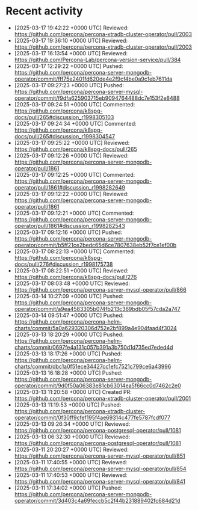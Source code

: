 # Recent activity

* [2025-03-17 19:42:22 +0000 UTC] Reviewed: https://github.com/percona/percona-xtradb-cluster-operator/pull/2003
* [2025-03-17 19:36:10 +0000 UTC] Reviewed: https://github.com/percona/percona-xtradb-cluster-operator/pull/2003
* [2025-03-17 16:13:54 +0000 UTC] Reviewed: https://github.com/Percona-Lab/percona-version-service/pull/384
* [2025-03-17 12:29:22 +0000 UTC] Pushed: https://github.com/percona/percona-server-mongodb-operator/commit/fff75e2401fd620de4e2f9cf4be0a9c1eb7611da
* [2025-03-17 09:27:23 +0000 UTC] Pushed: https://github.com/percona/percona-server-mysql-operator/commit/f9dfa625903715eb9094764488dc7e153f2e8488
* [2025-03-17 09:24:51 +0000 UTC] Commented: https://github.com/percona/k8spg-docs/pull/265#discussion_r1998305103
* [2025-03-17 09:24:34 +0000 UTC] Commented: https://github.com/percona/k8spg-docs/pull/265#discussion_r1998304547
* [2025-03-17 09:25:22 +0000 UTC] Reviewed: https://github.com/percona/k8spg-docs/pull/265
* [2025-03-17 09:12:26 +0000 UTC] Reviewed: https://github.com/percona/percona-server-mongodb-operator/pull/1861
* [2025-03-17 09:12:25 +0000 UTC] Commented: https://github.com/percona/percona-server-mongodb-operator/pull/1861#discussion_r1998282649
* [2025-03-17 09:12:22 +0000 UTC] Reviewed: https://github.com/percona/percona-server-mongodb-operator/pull/1861
* [2025-03-17 09:12:21 +0000 UTC] Commented: https://github.com/percona/percona-server-mongodb-operator/pull/1861#discussion_r1998282543
* [2025-03-17 09:12:16 +0000 UTC] Pushed: https://github.com/percona/percona-server-mongodb-operator/commit/b5ff21ce2bedc65d6ce7807638eb52f7ce1ef00b
* [2025-03-17 08:22:13 +0000 UTC] Commented: https://github.com/percona/k8spg-docs/pull/276#discussion_r1998175738
* [2025-03-17 08:22:51 +0000 UTC] Reviewed: https://github.com/percona/k8spg-docs/pull/276
* [2025-03-17 08:03:48 +0000 UTC] Reviewed: https://github.com/percona/percona-server-mysql-operator/pull/866
* [2025-03-14 10:27:09 +0000 UTC] Pushed: https://github.com/percona/percona-server-mongodb-operator/commit/a9ea4583305b074fb213c369bdb05f57cda2a747
* [2025-03-14 09:51:47 +0000 UTC] Pushed: https://github.com/percona/percona-helm-charts/commit/5a0a629320306d752e2bf899a4e904faad4f3024
* [2025-03-13 18:20:29 +0000 UTC] Pushed: https://github.com/percona/percona-helm-charts/commit/0697fe4a131c057b391a3b750d1d735ed7eded4d
* [2025-03-13 18:17:26 +0000 UTC] Pushed: https://github.com/percona/percona-helm-charts/commit/dbc1a0f51ece34427cc1efc7521c799ce6a43996
* [2025-03-13 16:18:28 +0000 UTC] Pushed: https://github.com/percona/percona-server-mongodb-operator/commit/9d0f50a06383e81cb63014ea5f66cc0d7462c2e0
* [2025-03-13 11:20:58 +0000 UTC] Created PR: https://github.com/percona/percona-xtradb-cluster-operator/pull/2001
* [2025-03-13 11:19:53 +0000 UTC] Pushed: https://github.com/percona/percona-xtradb-cluster-operator/commit/0f30ff9cfef195f4ae69314c477fe5787fcdf077
* [2025-03-13 09:26:34 +0000 UTC] Reviewed: https://github.com/percona/percona-postgresql-operator/pull/1081
* [2025-03-13 06:32:30 +0000 UTC] Reviewed: https://github.com/percona/percona-postgresql-operator/pull/1081
* [2025-03-11 20:20:27 +0000 UTC] Reviewed: https://github.com/percona/percona-server-mysql-operator/pull/851
* [2025-03-11 17:40:55 +0000 UTC] Reviewed: https://github.com/percona/percona-server-mysql-operator/pull/854
* [2025-03-11 17:40:53 +0000 UTC] Reviewed: https://github.com/percona/percona-server-mysql-operator/pull/841
* [2025-03-11 17:34:02 +0000 UTC] Pushed: https://github.com/percona/percona-server-mongodb-operator/commit/3d403c4a69feccb5c2f44b231889402fc684d21d
